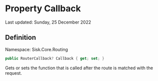 # Property Callback
Last updated: Sunday, 25 December 2022

## Definition
Namespace: Sisk.Core.Routing

```csharp
public RouterCallback? Callback { get; set; }
```

Gets or sets the function that is called after the route is matched with the request.

